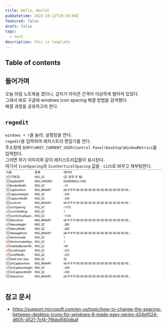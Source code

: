 ```yaml
---
title: Hello, World!
pubDatetime: 2023-10-22T10:10:00Z
featured: false
draft: false
tags:
  - test
description: this is template
---
```


## Table of contents

## 들어가며

오늘 아침 노트북을 켰더니, 갑자기 아이콘 간격이 이상하게 벌어져 있었다.  
그래서 바로 구글에 windows icon spacing 해결 방법을 검색했다.  
해결 과정을 공유하고자 한다.

## `regedit`

`windows + r`을 눌러, 실행창을 연다.  
`regedit`을 입력하여 레지스트리 편집기를 연다.  
주소창에 `컴퓨터\HKEY_CURRENT_USER\Control Panel\Desktop\WindowMetrics`를 입력한다.  
그러면 하기 이미지와 같이 레지스트리값들이 표시된다.  
여기서 `IconSpacing`과 `IconVerticalSpacing` 값을 `-1125`로 바꾸고 재부팅한다.  
![](/src/assets/image/resolve-icon-spacing-issue-on-windows-1697952811442.jpeg)

## 참고 문서

- <https://support.microsoft.com/en-us/topic/how-to-change-the-spacing-between-desktop-icons-for-windows-8-made-easy-series-d24ef024-d605-4521-7cf4-79bbd560dbaf>
